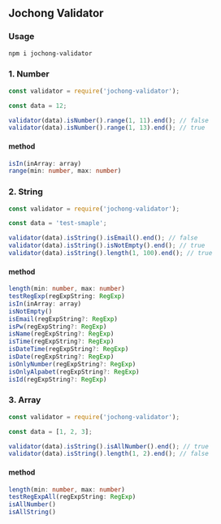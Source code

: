 ## Jochong Validator
### Usage
```bash
npm i jochong-validator
```
### 1. Number
```javascript
const validator = require('jochong-validator');

const data = 12;

validator(data).isNumber().range(1, 11).end(); // false
validator(data).isNumber().range(1, 13).end(); // true
```
#### method
```typescript
isIn(inArray: array)
range(min: number, max: number)
```

### 2. String
```javascript
const validator = require('jochong-validator');

const data = 'test-smaple';

validator(data).isString().isEmail().end(); // false
validator(data).isString().isNotEmpty().end(); // true
validator(data).isString().length(1, 100).end(); // true
```

#### method
```typescript
length(min: number, max: number)
testRegExp(regExpString: RegExp)
isIn(inArray: array)
isNotEmpty()
isEmail(regExpString?: RegExp)
isPw(regExpString?: RegExp)
isName(regExpString?: RegExp)
isTime(regExpString?: RegExp)
isDateTime(regExpString?: RegExp)
isDate(regExpString?: RegExp)
isOnlyNumber(regExpString?: RegExp)
isOnlyAlpabet(regExpString?: RegExp)
isId(regExpString?: RegExp)
```

### 3. Array
```javascript
const validator = require('jochong-validator');

const data = [1, 2, 3];

validator(data).isString().isAllNumber().end(); // true
validator(data).isString().length(1, 2).end(); // false
```
#### method
```typescript
length(min: number, max: number)
testRegExpAll(regExpString: RegExp)
isAllNumber()
isAllString()
```

